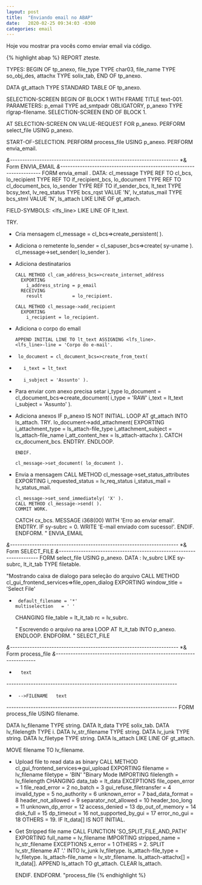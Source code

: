 ```yaml
---
layout: post
title:  "Enviando email no ABAP"
date:   2020-02-25 09:34:03 -0300
categories: email
---
```

Hoje vou mostrar pra vocês como enviar email via código.

<more>

{% highlight abap %}
REPORT  zteste.

TYPES: BEGIN OF tp_anexo,
  file_type TYPE char03,
  file_name TYPE so_obj_des,
  attachx   TYPE solix_tab,
  END OF tp_anexo.

DATA gt_attach          TYPE STANDARD TABLE OF tp_anexo.

SELECTION-SCREEN BEGIN OF BLOCK 1 WITH FRAME TITLE text-001.
PARAMETERS:
  p_email  TYPE ad_smtpadr OBLIGATORY,
  p_anexo  TYPE rlgrap-filename.
SELECTION-SCREEN END OF BLOCK 1.


AT SELECTION-SCREEN ON VALUE-REQUEST FOR p_anexo.
  PERFORM select_file USING p_anexo.

START-OF-SELECTION.
  PERFORM process_file USING p_anexo.
  PERFORM envia_email.

*&---------------------------------------------------------------------*
*&      Form  ENVIA_EMAIL
*&---------------------------------------------------------------------*
FORM envia_email .
  DATA: cl_message      TYPE REF TO cl_bcs,
        lo_recipient    TYPE REF TO if_recipient_bcs,
        lo_document     TYPE REF TO cl_document_bcs,
        lo_sender       TYPE REF TO if_sender_bcs,
        lt_text         TYPE bcsy_text,
        lv_req_status   TYPE bcs_rqst VALUE 'N',
        lv_status_mail  TYPE bcs_stml VALUE 'N',
        ls_attach       LIKE LINE OF gt_attach.

  FIELD-SYMBOLS:
      <lfs_line> LIKE LINE OF lt_text.

  TRY.
* Cria mensagem
      cl_message = cl_bcs=>create_persistent( ).

* Adiciona o remetente
      lo_sender = cl_sapuser_bcs=>create( sy-uname ).
      cl_message->set_sender( lo_sender ).

* Adiciona destinatarios

      CALL METHOD cl_cam_address_bcs=>create_internet_address
        EXPORTING
          i_address_string = p_email
        RECEIVING
          result           = lo_recipient.

      CALL METHOD cl_message->add_recipient
        EXPORTING
          i_recipient = lo_recipient.

* Adiciona o corpo do email

      APPEND INITIAL LINE TO lt_text ASSIGNING <lfs_line>.
      <lfs_line>-line = 'Corpo do e-mail'.

*      lo_document = cl_document_bcs=>create_from_text(
*        i_text = lt_text
*        i_subject = 'Assunto' ).

* Para enviar com anexo precisa setar i_type
      lo_document = cl_document_bcs=>create_document(
                          i_type    = 'RAW'
                          i_text    = lt_text
                          i_subject = 'Assunto' ).

* Adiciona anexos
      IF p_anexo IS NOT INITIAL.
        LOOP AT gt_attach INTO ls_attach.
          TRY.
              lo_document->add_attachment(
              EXPORTING
              i_attachment_type = ls_attach-file_type
              i_attachment_subject = ls_attach-file_name
              i_att_content_hex = ls_attach-attachx ).
            CATCH cx_document_bcs.
          ENDTRY.
        ENDLOOP.

      ENDIF.

      cl_message->set_document( lo_document ).

* Envia a mensagem
      CALL METHOD cl_message->set_status_attributes
        EXPORTING
          i_requested_status = lv_req_status
          i_status_mail      = lv_status_mail.

      cl_message->set_send_immediately( 'X' ).
      CALL METHOD cl_message->send( ).
      COMMIT WORK.

    CATCH cx_bcs.
      MESSAGE i368(00) WITH 'Erro ao enviar email'.
  ENDTRY.
  IF sy-subrc = 0.
    WRITE 'E-mail enviado com sucesso!'.
  ENDIF.
ENDFORM.                    " ENVIA_EMAIL

*&---------------------------------------------------------------------*
*&      Form  SELECT_FILE
*&---------------------------------------------------------------------*
FORM select_file  USING   p_anexo.
  DATA :
    lv_subrc  LIKE sy-subrc,
    lt_it_tab TYPE filetable.

  "Mostrando caixa de dialogo para seleção do arquivo
  CALL METHOD cl_gui_frontend_services=>file_open_dialog
    EXPORTING
      window_title     = 'Select File'
*      default_filename = '*'
      multiselection   = ' '
    CHANGING
      file_table       = lt_it_tab
      rc               = lv_subrc.

  " Escrevendo o arquivo na area
  LOOP AT lt_it_tab INTO p_anexo.
  ENDLOOP.
ENDFORM.                    " SELECT_FILE

*&---------------------------------------------------------------------*
*&      Form  process_file
*&---------------------------------------------------------------------*
*       text
*----------------------------------------------------------------------*
*      -->FILENAME   text
*----------------------------------------------------------------------*
FORM process_file USING filename.

  DATA lv_filename        TYPE string.
  DATA lt_data            TYPE solix_tab.
  DATA lv_filelength      TYPE i.
  DATA lv_str_filename    TYPE string.
  DATA lv_junk            TYPE string.
  DATA lv_filetype        TYPE string.
  DATA ls_attach          LIKE LINE OF gt_attach.

  MOVE filename TO lv_filename.
* Upload file to read data as binary
  CALL METHOD cl_gui_frontend_services=>gui_upload
    EXPORTING
      filename                = lv_filename
      filetype                = 'BIN' "Binary Mode
    IMPORTING
      filelength              = lv_filelength
    CHANGING
      data_tab                = lt_data
    EXCEPTIONS
      file_open_error         = 1
      file_read_error         = 2
      no_batch                = 3
      gui_refuse_filetransfer = 4
      invalid_type            = 5
      no_authority            = 6
      unknown_error           = 7
      bad_data_format         = 8
      header_not_allowed      = 9
      separator_not_allowed   = 10
      header_too_long         = 11
      unknown_dp_error        = 12
      access_denied           = 13
      dp_out_of_memory        = 14
      disk_full               = 15
      dp_timeout              = 16
      not_supported_by_gui    = 17
      error_no_gui            = 18
      OTHERS                  = 19.
  IF lt_data[] IS NOT INITIAL.
* Get Stripped file name
    CALL FUNCTION 'SO_SPLIT_FILE_AND_PATH'
      EXPORTING
        full_name     = lv_filename
      IMPORTING
        stripped_name = lv_str_filename
      EXCEPTIONS
        x_error       = 1
        OTHERS        = 2.
    SPLIT lv_str_filename AT '.' INTO lv_junk lv_filetype.
    ls_attach-file_type = lv_filetype.
    ls_attach-file_name = lv_str_filename.
    ls_attach-attachx[] = lt_data[].
    APPEND ls_attach TO gt_attach.
    CLEAR ls_attach.

  ENDIF.
ENDFORM.                    "process_file
{% endhighlight %}
